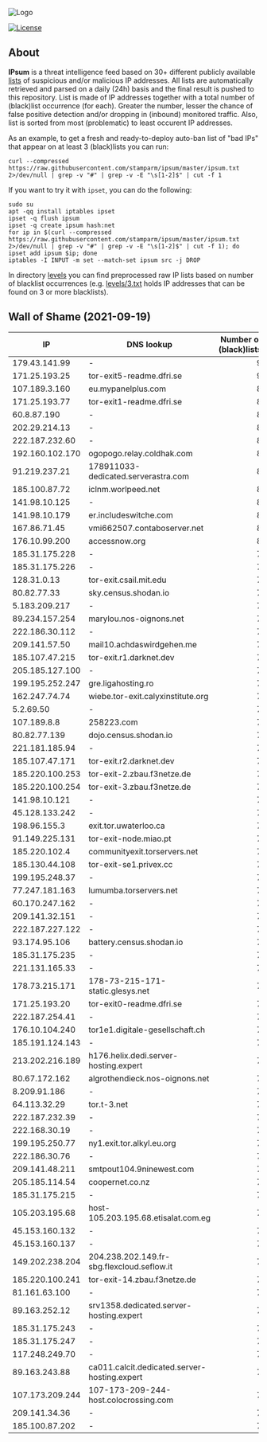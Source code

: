 ![Logo](https://i.imgur.com/PyKLAe7.png)

[![License](https://img.shields.io/badge/license-The_Unlicense-red.svg)](https://unlicense.org/)

About
----

**IPsum** is a threat intelligence feed based on 30+ different publicly available [lists](https://github.com/stamparm/maltrail) of suspicious and/or malicious IP addresses. All lists are automatically retrieved and parsed on a daily (24h) basis and the final result is pushed to this repository. List is made of IP addresses together with a total number of (black)list occurrence (for each). Greater the number, lesser the chance of false positive detection and/or dropping in (inbound) monitored traffic. Also, list is sorted from most (problematic) to least occurent IP addresses.

As an example, to get a fresh and ready-to-deploy auto-ban list of "bad IPs" that appear on at least 3 (black)lists you can run:

```
curl --compressed https://raw.githubusercontent.com/stamparm/ipsum/master/ipsum.txt 2>/dev/null | grep -v "#" | grep -v -E "\s[1-2]$" | cut -f 1
```

If you want to try it with `ipset`, you can do the following:

```
sudo su
apt -qq install iptables ipset
ipset -q flush ipsum
ipset -q create ipsum hash:net
for ip in $(curl --compressed https://raw.githubusercontent.com/stamparm/ipsum/master/ipsum.txt 2>/dev/null | grep -v "#" | grep -v -E "\s[1-2]$" | cut -f 1); do ipset add ipsum $ip; done
iptables -I INPUT -m set --match-set ipsum src -j DROP
```

In directory [levels](levels) you can find preprocessed raw IP lists based on number of blacklist occurrences (e.g. [levels/3.txt](levels/3.txt) holds IP addresses that can be found on 3 or more blacklists).

Wall of Shame (2021-09-19)
----

|IP|DNS lookup|Number of (black)lists|
|---|---|--:|
179.43.141.99|-|9
171.25.193.25|tor-exit5-readme.dfri.se|9
107.189.3.160|eu.mypanelplus.com|8
171.25.193.77|tor-exit1-readme.dfri.se|8
60.8.87.190|-|8
202.29.214.13|-|8
222.187.232.60|-|8
192.160.102.170|ogopogo.relay.coldhak.com|8
91.219.237.21|178911033-dedicated.serverastra.com|8
185.100.87.72|iclnm.worlpeed.net|8
141.98.10.125|-|8
141.98.10.179|er.includeswitche.com|8
167.86.71.45|vmi662507.contaboserver.net|8
176.10.99.200|accessnow.org|8
185.31.175.228|-|7
185.31.175.226|-|7
128.31.0.13|tor-exit.csail.mit.edu|7
80.82.77.33|sky.census.shodan.io|7
5.183.209.217|-|7
89.234.157.254|marylou.nos-oignons.net|7
222.186.30.112|-|7
209.141.57.50|mail10.achdaswirdgehen.me|7
185.107.47.215|tor-exit.r1.darknet.dev|7
205.185.127.100|-|7
199.195.252.247|gre.ligahosting.ro|7
162.247.74.74|wiebe.tor-exit.calyxinstitute.org|7
5.2.69.50|-|7
107.189.8.8|258223.com|7
80.82.77.139|dojo.census.shodan.io|7
221.181.185.94|-|7
185.107.47.171|tor-exit.r2.darknet.dev|7
185.220.100.253|tor-exit-2.zbau.f3netze.de|7
185.220.100.254|tor-exit-3.zbau.f3netze.de|7
141.98.10.121|-|7
45.128.133.242|-|7
198.96.155.3|exit.tor.uwaterloo.ca|7
91.149.225.131|tor-exit-node.miao.pt|7
185.220.102.4|communityexit.torservers.net|7
185.130.44.108|tor-exit-se1.privex.cc|7
199.195.248.37|-|7
77.247.181.163|lumumba.torservers.net|7
60.170.247.162|-|7
209.141.32.151|-|7
222.187.227.122|-|7
93.174.95.106|battery.census.shodan.io|7
185.31.175.235|-|7
221.131.165.33|-|7
178.73.215.171|178-73-215-171-static.glesys.net|7
171.25.193.20|tor-exit0-readme.dfri.se|7
222.187.254.41|-|7
176.10.104.240|tor1e1.digitale-gesellschaft.ch|7
185.191.124.143|-|7
213.202.216.189|h176.helix.dedi.server-hosting.expert|7
80.67.172.162|algrothendieck.nos-oignons.net|7
8.209.91.186|-|7
64.113.32.29|tor.t-3.net|7
222.187.232.39|-|7
222.168.30.19|-|7
199.195.250.77|ny1.exit.tor.alkyl.eu.org|7
222.186.30.76|-|7
209.141.48.211|smtpout104.9ninewest.com|7
205.185.114.54|coopernet.co.nz|7
185.31.175.215|-|7
105.203.195.68|host-105.203.195.68.etisalat.com.eg|7
45.153.160.132|-|7
45.153.160.137|-|7
149.202.238.204|204.238.202.149.fr-sbg.flexcloud.seflow.it|7
185.220.100.241|tor-exit-14.zbau.f3netze.de|7
81.161.63.100|-|7
89.163.252.12|srv1358.dedicated.server-hosting.expert|7
185.31.175.243|-|7
185.31.175.247|-|7
117.248.249.70|-|7
89.163.243.88|ca011.calcit.dedicated.server-hosting.expert|7
107.173.209.244|107-173-209-244-host.colocrossing.com|7
209.141.34.36|-|7
185.100.87.202|-|7
